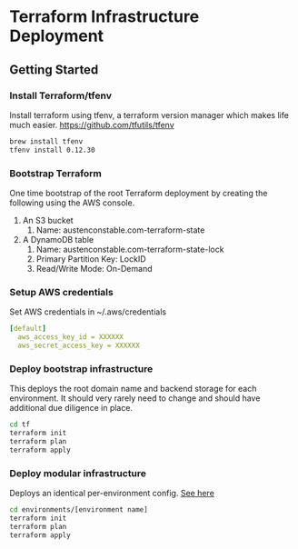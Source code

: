 # Terraform Infrastructure Deployment

## Getting Started

### Install Terraform/tfenv 
Install terraform using tfenv, a terraform version manager which makes life much easier. https://github.com/tfutils/tfenv

```bash
brew install tfenv
tfenv install 0.12.30
```

### Bootstrap Terraform

One time bootstrap of the root Terraform deployment by creating the following using the AWS console.

1. An S3 bucket
   1. Name: austenconstable.com-terraform-state
1. A DynamoDB table
   1. Name: austenconstable.com-terraform-state-lock
   1. Primary Partition Key: LockID
   1. Read/Write Mode: On-Demand

### Setup AWS credentials

Set AWS credentials in ~/.aws/credentials
```yaml
[default]
  aws_access_key_id = XXXXXX
  aws_secret_access_key = XXXXXX
```

### Deploy bootstrap infrastructure

This deploys the root domain name and backend storage for each environment.
It should very rarely need to change and should have additional due diligence in place.

```bash
cd tf
terraform init
terraform plan
terraform apply
```

### Deploy modular infrastructure

Deploys an identical per-environment config. [See here](https://github.com/fedekau/terraform-with-circleci-example)

```bash
cd environments/[environment name]
terraform init
terraform plan
terraform apply
```

